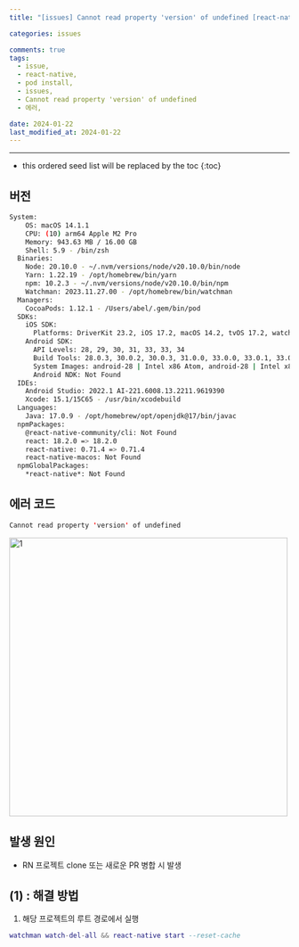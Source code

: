 ```yaml
---
title: "[issues] Cannot read property 'version' of undefined [react-native]"

categories: issues

comments: true
tags:
  - issue,
  - react-native,
  - pod install,
  - issues,
  - Cannot read property 'version' of undefined
  - 에러,

date: 2024-01-22
last_modified_at: 2024-01-22
---
```


---

<!-- prettier-ignore -->
* this ordered seed list will be replaced by the toc 
{:toc}

## 버전

```bash
System:
    OS: macOS 14.1.1
    CPU: (10) arm64 Apple M2 Pro
    Memory: 943.63 MB / 16.00 GB
    Shell: 5.9 - /bin/zsh
  Binaries:
    Node: 20.10.0 - ~/.nvm/versions/node/v20.10.0/bin/node
    Yarn: 1.22.19 - /opt/homebrew/bin/yarn
    npm: 10.2.3 - ~/.nvm/versions/node/v20.10.0/bin/npm
    Watchman: 2023.11.27.00 - /opt/homebrew/bin/watchman
  Managers:
    CocoaPods: 1.12.1 - /Users/abel/.gem/bin/pod
  SDKs:
    iOS SDK:
      Platforms: DriverKit 23.2, iOS 17.2, macOS 14.2, tvOS 17.2, watchOS 10.2
    Android SDK:
      API Levels: 28, 29, 30, 31, 33, 33, 34
      Build Tools: 28.0.3, 30.0.2, 30.0.3, 31.0.0, 33.0.0, 33.0.1, 33.0.2, 34.0.0
      System Images: android-28 | Intel x86 Atom, android-28 | Intel x86_64 Atom, android-29 | Intel x86 Atom, android-29 | Intel x86_64 Atom, android-30 | Intel x86_64 Atom, android-30 | Google APIs Intel x86 Atom, android-30 | Google APIs Intel x86_64 Atom, android-31 | Intel x86_64 Atom, android-31 | Google APIs Intel x86_64 Atom, android-33-ext5 | Google Play Intel x86_64 Atom, android-33 | Google APIs ARM 64 v8a, android-33 | Google APIs Intel x86_64 Atom, android-34 | Google APIs ARM 64 v8a, android-34 | Google APIs Intel x86_64 Atom, android-34 | Google Play ARM 64 v8a
      Android NDK: Not Found
  IDEs:
    Android Studio: 2022.1 AI-221.6008.13.2211.9619390
    Xcode: 15.1/15C65 - /usr/bin/xcodebuild
  Languages:
    Java: 17.0.9 - /opt/homebrew/opt/openjdk@17/bin/javac
  npmPackages:
    @react-native-community/cli: Not Found
    react: 18.2.0 => 18.2.0
    react-native: 0.71.4 => 0.71.4
    react-native-macos: Not Found
  npmGlobalPackages:
    *react-native*: Not Found
```

## 에러 코드

```swift
Cannot read property 'version' of undefined
```

<img width="500" alt="1" src="https://github.com/kdn0325/kdn0325.github.io/assets/91298955/e18d5d3c-97a6-4a8e-a806-5650fb2f059c">


## 발생 원인

- RN 프로젝트 clone 또는 새로운 PR 병합 시 발생

## (1) : 해결 방법

1. 해당 프로젝트의 루트 경로에서 실행

```lua
watchman watch-del-all && react-native start --reset-cache
```
